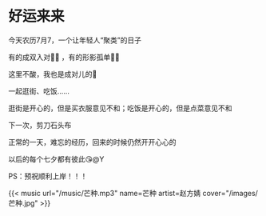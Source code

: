 # 好运来来


<!--more-->

今天农历7月7，一个让年轻人“聚类”的日子

有的成双入对:family_man_girl: ，有的形影孤单:construction_worker_man: 

这里不酸，我也是成对儿的:raised_hands:

一起逛街、吃饭……

逛街是开心的，但是买衣服意见不和；吃饭是开心的，但是点菜意见不和

下一次，剪刀石头布

正常的一天，难忘的经历，回来的时候仍然开开心心的

以后的每个七夕都有彼此:kissing_heart:@Y

PS：预祝顺利上岸！！！

{{< music url="/music/芒种.mp3" name=芒种 artist=赵方婧 cover="/images/芒种.jpg" >}}
